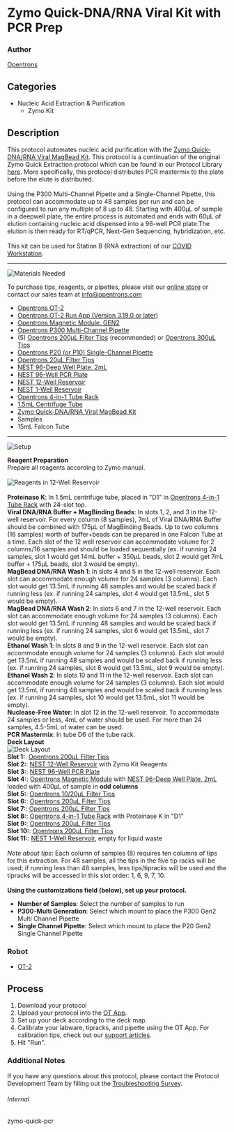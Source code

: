 # Zymo Quick-DNA/RNA Viral Kit with PCR Prep

### Author
[Opentrons](https://opentrons.com/)



## Categories
* Nucleic Acid Extraction & Purification
	* Zymo Kit


## Description
This protocol automates nucleic acid purification with the [Zymo Quick-DNA/RNA Viral MagBead Kit](https://www.zymoresearch.com/collections/quick-dna-rna-viral-kits/products/quick-dna-rna-viral-magbead). This protocol is a continuation of the original Zymo Quick Extraction protocol which can be found in our Protocol Library [here](https://protocols.opentrons.com/protocol/zymo-quick). More specifically, this protocol distributes PCR mastermix to the plate before the elute is distributed. </br>
</br>
Using the P300 Multi-Channel Pipette and a Single-Channel Pipette, this protocol can accommodate up to 48 samples per run and can be configured to run any multiple of 8 up to 48. Starting with 400µL of sample in a deepwell plate, the entire process is automated and ends with 60µL of elution containing nucleic acid dispensed into a 96-well PCR plate.The elution is then ready for RT/qPCR, Next-Gen Sequencing, hybridization, etc.</br>
</br>
This kit can be used for Station B (RNA extraction) of our [COVID Workstation](https://blog.opentrons.com/how-to-use-opentrons-to-test-for-covid-19/).

---
![Materials Needed](https://s3.amazonaws.com/opentrons-protocol-library-website/custom-README-images/001-General+Headings/materials.png)

To purchase tips, reagents, or pipettes, please visit our [online store](https://shop.opentrons.com/) or contact our sales team at [info@opentrons.com](mailto:info@opentrons.com)

* [Opentrons OT-2](https://shop.opentrons.com/collections/ot-2-robot/products/ot-2)
* [Opentrons OT-2 Run App (Version 3.19.0 or later)](https://opentrons.com/ot-app/)
* [Opentrons Magnetic Module, GEN2](https://opentrons.com/modules#magnetic)
* [Opentrons P300 Multi-Channel Pipette](https://shop.opentrons.com/collections/ot-2-pipettes/products/8-channel-electronic-pipette)
* (5) [Opentrons 200µL Filter Tips](https://shop.opentrons.com/collections/opentrons-tips/products/opentrons-200ul-filter-tips) (recommended) or [Opentrons 300µL Tips](https://shop.opentrons.com/collections/opentrons-tips/products/opentrons-300ul-tips)
* [Opentrons P20 (or P10) Single-Channel Pipette](https://shop.opentrons.com/collections/ot-2-pipettes/products/single-channel-electronic-pipette)
* [Opentrons 20µL Filter Tips](https://shop.opentrons.com/collections/opentrons-tips/products/opentrons-20ul-filter-tips)
* [NEST 96-Deep Well Plate, 2mL](https://labware.opentrons.com/nest_96_wellplate_2ml_deep?category=wellPlate)
* [NEST 96-Well PCR Plate](https://shop.opentrons.com/collections/verified-labware/products/nest-0-1-ml-96-well-pcr-plate-full-skirt)
* [NEST 12-Well Reservoir](https://shop.opentrons.com/collections/verified-labware/products/nest-12-well-reservoir-15-ml)
* [NEST 1-Well Reservoir](https://shop.opentrons.com/collections/verified-labware/products/nest-1-well-reservoir-195-ml)
* [Opentrons 4-in-1 Tube Rack](https://shop.opentrons.com/collections/verified-labware/products/tube-rack-set-1)
* [1.5mL Centrifuge Tube](https://shop.opentrons.com/collections/verified-consumables/products/nest-microcentrifuge-tubes)
* [Zymo Quick-DNA/RNA Viral MagBead Kit](https://www.zymoresearch.com/collections/quick-dna-rna-viral-kits/products/quick-dna-rna-viral-magbead)
* Samples
* 15mL Falcon Tube



---
![Setup](https://s3.amazonaws.com/opentrons-protocol-library-website/custom-README-images/001-General+Headings/Setup.png)

**Reagent Preparation**</br>
Prepare all reagents according to Zymo manual.</br>
</br>
![Reagents in 12-Well Reservoir](https://opentrons-protocol-library-website.s3.amazonaws.com/custom-README-images/zymo-rna-extraction/zymo_reservoir.png)
</br>
</br>
**Proteinase K**: In 1.5mL centrifuge tube, placed in "D1" in [Opentrons 4-in-1 Tube Rack](https://shop.opentrons.com/collections/verified-labware/products/tube-rack-set-1) with 24-slot top.</br>
**Viral DNA/RNA Buffer + MagBinding Beads**: In slots 1, 2, and 3 in the 12-well reservoir. For every column (8 samples), 7mL of Viral DNA/RNA Buffer should be combined with 175µL of MagBinding Beads. Up to two columns (16 samples) worth of buffer+beads can be prepared in one Falcon Tube at a time. Each slot of the 12 well reservoir can accommodate volume for 2 columns/16 samples and should be loaded sequentially (ex. if running 24 samples, slot 1 would get 14mL buffer + 350µL beads, slot 2 would get 7mL buffer + 175µL beads, slot 3 would be empty).</br>
**MagBead DNA/RNA Wash 1**: In slots 4 and 5 in the 12-well reservoir. Each slot can accommodate enough volume for 24 samples (3 columns). Each slot would get 13.5mL if running 48 samples and would be scaled back if running less (ex. if running 24 samples, slot 4 would get 13.5mL, slot 5 would be empty).</br>
**MagBead DNA/RNA Wash 2**: In slots 6 and 7 in the 12-well reservoir. Each slot can accommodate enough volume for 24 samples (3 columns). Each slot would get 13.5mL if running 48 samples and would be scaled back if running less (ex. if running 24 samples, slot 6 would get 13.5mL, slot 7 would be empty).</br>
**Ethanol Wash 1**: In slots 8 and 9 in the 12-well reservoir. Each slot can accommodate enough volume for 24 samples (3 columns). Each slot would get 13.5mL if running 48 samples and would be scaled back if running less (ex. if running 24 samples, slot 8 would get 13.5mL, slot 9 would be empty).</br>
**Ethanol Wash 2**: In slots 10 and 11 in the 12-well reservoir. Each slot can accommodate enough volume for 24 samples (3 columns). Each slot would get 13.5mL if running 48 samples and would be scaled back if running less (ex. if running 24 samples, slot 10 would get 13.5mL, slot 11 would be empty).</br>
**Nuclease-Free Water**: In slot 12 in the 12-well reservoir. To accommodate 24 samples or less, 4mL of water should be used. For more than 24 samples, 4.5-5mL of water can be used.</br>
**PCR Mastermix**: In tube D6 of the tube rack.
</br>
**Deck Layout**</br>
![Deck Layout](https://opentrons-protocol-library-website.s3.amazonaws.com/custom-README-images/zymo-rna-extraction/zymo_deck_layout.png)
</br>
**Slot 1:**: [Opentrons 200µL Filter Tips](https://shop.opentrons.com/collections/opentrons-tips/products/opentrons-200ul-filter-tips)</br>
**Slot 2:**: [NEST 12-Well Reservoir](https://shop.opentrons.com/collections/verified-labware/products/nest-12-well-reservoir-15-ml) with Zymo Kit Reagents</br>
**Slot 3:**: [NEST 96-Well PCR Plate](https://shop.opentrons.com/collections/verified-labware/products/nest-0-1-ml-96-well-pcr-plate-full-skirt)</br>
**Slot 4:**: [Opentrons Magnetic Module](https://shop.opentrons.com/collections/hardware-modules/products/magdeck) with [NEST 96-Deep Well Plate, 2mL](https://labware.opentrons.com/nest_96_wellplate_2ml_deep?category=wellPlate) loaded with 400µL of sample in **odd columns**</br>
**Slot 5:**: [Opentrons 10/20µL Filter Tips](https://shop.opentrons.com/collections/opentrons-tips/products/opentrons-20ul-filter-tips)</br>
**Slot 6:**: [Opentrons 200µL Filter Tips](https://shop.opentrons.com/collections/opentrons-tips/products/opentrons-200ul-filter-tips)</br>
**Slot 7:**: [Opentrons 200µL Filter Tips](https://shop.opentrons.com/collections/opentrons-tips/products/opentrons-200ul-filter-tips)</br>
**Slot 8:**: [Opentrons 4-in-1 Tube Rack](https://shop.opentrons.com/collections/verified-labware/products/tube-rack-set-1) with Proteinase K in "D1"</br>
**Slot 9:**: [Opentrons 200µL Filter Tips](https://shop.opentrons.com/collections/opentrons-tips/products/opentrons-200ul-filter-tips)</br>
**Slot 10:**: [Opentrons 200µL Filter Tips](https://shop.opentrons.com/collections/opentrons-tips/products/opentrons-200ul-filter-tips)</br>
**Slot 11:**: [NEST 1-Well Reservoir](https://shop.opentrons.com/collections/verified-labware/products/nest-1-well-reservoir-195-ml), empty for liquid waste</br>
</br>
*Note about tips*: Each column of samples (8) requires ten columns of tips for this extraction. For 48 samples, all the tips in the five tip racks will be used; if running less than 48 samples, less tips/tipracks will be used and the tipracks will be accessed in this slot order: 1, 6, 9, 7, 10.</br>
</br>
**Using the customizations field (below), set up your protocol.**
* **Number of Samples**: Select the number of samples to run
* **P300-Multi Generation**: Select which mount to place the P300 Gen2 Multi Channel Pipette
* **Single Channel Pipette**: Select which mount to place the P20 Gen2 Single Channel Pipette



### Robot
* [OT-2](https://opentrons.com/ot-2)

## Process

1. Download your protocol
2. Upload your protocol into the [OT App](https://opentrons.com/ot-app).
3. Set up your deck according to the deck map.
4. Calibrate your labware, tipracks, and pipette using the OT App. For calibration tips, check out our [support articles](https://support.opentrons.com/en/collections/1559720-guide-for-getting-started-with-the-ot-2).
5. Hit "Run".

### Additional Notes
If you have any questions about this protocol, please contact the Protocol Development Team by filling out the [Troubleshooting Survey](https://protocol-troubleshooting.paperform.co/).

###### Internal
zymo-quick-pcr
